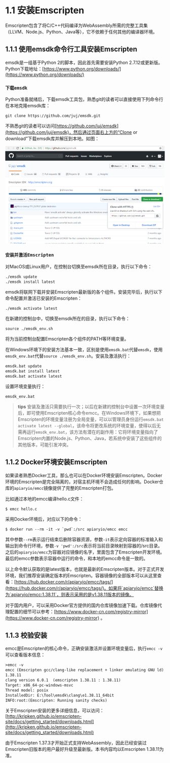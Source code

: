 # 1.1 安装Emscripten

Emscripten包含了将C/C++代码编译为WebAssembly所需的完整工具集（LLVM、Node.js、Python、Java等），它不依赖于任何其他的编译器环境。

## 1.1.1 使用emsdk命令行工具安装Emscripten

emsdk是一组基于Python 2的脚本，因此首先需要安装Python 2.7.12或更新版。Python下载地址：[https://www.python.org/downloads/](https://www.python.org/downloads/)

### `下载emsdk`

Python准备就绪后，下载emsdk工具包，熟悉git的读者可以直接使用下列命令行在本地克隆emsdk库：

```
git clone https://github.com/juj/emsdk.git
```

不熟悉git的读者可以访问[https://github.com/juj/emsdk](https://github.com/juj/emsdk)，然后通过页面右上方的“Clone or download”下载emsdk库并解压到本地。如图：

![](images/download_emsdk.png)

### `安装并激活Emscripten`

对MacOS或Linux用户，在控制台切换至emsdk所在目录，执行以下命令：

```
./emsdk update
./emsdk install latest
```

emsdk将联网下载并安装Emscripten最新版的各个组件。安装完毕后，执行以下命令配置并激活已安装的Emscripten：

```
./emsdk activate latest
```

在新建的控制台中，切换至emsdk所在的目录，执行以下命令：

```
source ./emsdk_env.sh
```

将为当前控制台配置Emscripten各个组件的PATH等环境变量。


在Windows环境下的安装方法基本一致，区别是使用`emsdk.bat`代替`emsdk`，使用`emsdk_env.bat`代替`source ./emsdk_env.sh`。安装及激活执行：

```
emsdk.bat update
emsdk.bat install latest
emsdk.bat activate latest
```

设置环境变量执行：

```
emsdk_env.bat
```

> **tips** 安装及激活只需要执行一次；以后在新建的控制台中设置一次环境变量后，即可使用Emscripten核心命令emcc。在Windows环境下，如果想把Emscripten的环境变量注册为全局变量，可以以管理员身份运行`emsdk.bat activate latest --global`，该命令将更改系统的环境变量，使得以后无需再运行`emsdk_env.bat`，该方法有潜在的副作用：它将环境变量指向了Emscripten内置的Node.js、Python、Java，若系统中安装了这些组件的其他版本，可能引发冲突。


## 1.1.2 Docker环境安装Emscripten

如果读者熟悉Docker工具，那么也可以在Docker环境安装Emscripten。Docker环境的Emscripten是完全隔离的，对宿主机环境不会造成任何的影响。Docker仓库的`apiaryio/emcc`镜像提供了完整的Emscripten打包。

比如通过本地的emcc编译hello.c文件：

```
$ emcc hello.c
```

采用Docker环境后，对应以下的命令：

```
$ docker run --rm -it -v `pwd`:/src apiaryio/emcc emcc
```

其中参数`--rm`表示运行结束后删除容器资源，参数`-it`表示定向容器的标准输入和输出到命令行环境，参数`-v 'pwd':/src`表示将当前目录映射到容器的/src目录。之后的`apiaryio/emcc`为容器对应镜像的名字，里面包含了Emscripten开发环境。最后的emcc参数表示容器中运行的命令，和本地的emcc命令是一致的。

以上命令默认获取的是latest版本，也就是最新的Emscripten版本。对于正式开发环境，我们推荐安装确定版本的Emscripten。容器镜像的全部版本可以从这里查看：[https://hub.docker.com/r/apiaryio/emcc/tags/](https://hub.docker.com/r/apiaryio/emcc/tags/)。如果将`apiaryio/emcc`替换为`apiaryio/emcc:1.38.11`，则表示采用的是v1.38.11版本的镜像。

对于国内用户，可以采用Docker官方提供的国内仓库镜像加速下载。仓库镜像代理配置的细节可以参考：[https://www.docker-cn.com/registry-mirror](https://www.docker-cn.com/registry-mirror) 。

## 1.1.3 校验安装

emcc是Emscripten的核心命令，正确安装激活并设置环境变量后，执行`emcc -v`可以查看版本信息：

```
>emcc -v
emcc (Emscripten gcc/clang-like replacement + linker emulating GNU ld) 1.38.11
clang version 6.0.1  (emscripten 1.38.11 : 1.38.11)
Target: x86_64-pc-windows-msvc
Thread model: posix
InstalledDir: E:\Tool\emsdk\clang\e1.38.11_64bit
INFO:root:(Emscripten: Running sanity checks)
```

关于Emscripten安装的更多详细信息，可以访问：[http://kripken.github.io/emscripten-site/docs/getting_started/downloads.html](http://kripken.github.io/emscripten-site/docs/getting_started/downloads.html)

由于Emscripten 1.37.3才开始正式支持WebAssembly，因此已经安装过Emscripten旧版本的用户最好升级至最新版。本书内容均以Emscripten 1.38.11为准。